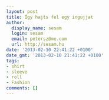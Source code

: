 ```yaml
---
layout: post
title: Így hajts fel egy ingujjat
author:
  display_name: sesam
  login: sesam
  email: petersz@me.com
  url: http://sesam.hu
date: '2013-02-10 22:41:22 +0100'
date_gmt: '2013-02-10 21:41:22 +0100'
tags:
- shirt
- sleeve
- roll
- Fashion
comments: []
---
```



